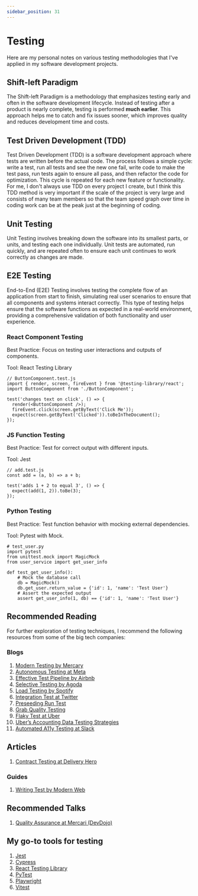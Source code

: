 ```yaml
---
sidebar_position: 31
---
```


# Testing

Here are my personal notes on various testing methodologies that I've applied in my software development projects.

## Shift-left Paradigm

The Shift-left Paradigm is a methodology that emphasizes testing early and often in the software development lifecycle. Instead of testing after a product is nearly complete, testing is performed **much earlier**. This approach helps me to catch and fix issues sooner, which improves quality and reduces development time and costs. 

## Test Driven Development (TDD)

Test Driven Development (TDD) is a software development approach where tests are written before the actual code. The process follows a simple cycle: write a test, run all tests and see the new one fail, write code to make the test pass, run tests again to ensure all pass, and then refactor the code for optimization. This cycle is repeated for each new feature or functionality. For me, I don't always use TDD on every project I create, but I think this TDD method is very important if the scale of the project is very large and consists of many team members so that the team speed graph over time in coding work can be at the peak just at the beginning of coding.

## Unit Testing

Unit Testing involves breaking down the software into its smallest parts, or units, and testing each one individually. Unit tests are automated, run quickly, and are repeated often to ensure each unit continues to work correctly as changes are made.

## E2E Testing

End-to-End (E2E) Testing involves testing the complete flow of an application from start to finish, simulating real user scenarios to ensure that all components and systems interact correctly. This type of testing helps ensure that the software functions as expected in a real-world environment, providing a comprehensive validation of both functionality and user experience.

### React Component Testing

Best Practice: Focus on testing user interactions and outputs of components.

Tool: React Testing Library

```
// ButtonComponent.test.js
import { render, screen, fireEvent } from '@testing-library/react';
import ButtonComponent from './ButtonComponent';

test('changes text on click', () => {
  render(<ButtonComponent />);
  fireEvent.click(screen.getByText('Click Me'));
  expect(screen.getByText('Clicked')).toBeInTheDocument();
});
```

### JS Function Testing

Best Practice: Test for correct output with different inputs.

Tool: Jest

```
// add.test.js
const add = (a, b) => a + b;

test('adds 1 + 2 to equal 3', () => {
  expect(add(1, 2)).toBe(3);
});
```

### Python Testing

Best Practice: Test function behavior with mocking external dependencies.

Tool: Pytest with Mock.

```
# test_user.py
import pytest
from unittest.mock import MagicMock
from user_service import get_user_info

def test_get_user_info():
    # Mock the database call
    db = MagicMock()
    db.get_user.return_value = {'id': 1, 'name': 'Test User'}
    # Assert the expected output
    assert get_user_info(1, db) == {'id': 1, 'name': 'Test User'}
```

## Recommended Reading

For further exploration of testing techniques, I recommend the following resources from some of the big tech companies:

### Blogs

1. [Modern Testing by Mercary](https://engineering.mercari.com/en/blog/entry/20240425-mercaris-adoption-of-modern-testing-techniques/)
2. [Autonomous Testing at Meta](https://engineering.fb.com/2021/10/20/developer-tools/autonomous-testing/)
3. [Effective Test Pipeline by Airbnb](https://medium.com/airbnb-engineering/building-an-effective-test-pipeline-in-a-service-oriented-world-6968c513c6bd)
4. [Selective Testing by Agoda](https://medium.com/agoda-engineering/optimizing-ci-cd-processes-with-selective-testing-f537f9abc9d3)
5. [Load Testing by Spotify](https://engineering.atspotify.com/2023/03/load-testing-for-2022-wrapped/)
6. [Integration Test at Twitter](https://blog.x.com/engineering/en_us/topics/infrastructure/2019/integrationtestsatscale)
7. [Preseeding Run Test](https://www.rippling.com/blog/preseeding-faster-way-to-run-tests)
8. [Grab Quality Testing](https://engineering.grab.com/evolution-of-quality)
9. [Flaky Test at Uber](https://www.uber.com/en-ID/blog/flaky-tests-overhaul/?uclick_id=8f4708b7-21e1-4c80-93c8-c4f3ef0e0641)
10. [Uber’s Accounting Data Testing Strategies](https://www.uber.com/en-ID/blog/accounting-data-testing-strategies/?uclick_id=8f4708b7-21e1-4c80-93c8-c4f3ef0e0641)
11. [Automated A11y Testing at Slack](https://slack.engineering/automated-accessibility-testing-at-slack/)

## Articles

1. [Contract Testing at Delivery Hero](https://tech.deliveryhero.com/how-contract-testing-helped-our-organization-to-prevent-production-incidents/)

### Guides

1. [Writing Test by Modern Web](https://modern-web.dev/docs/test-runner/writing-tests/js-tests/)

## Recommended Talks

1. [Quality Assurance at Mercari (DevDojo)](https://www.youtube.com/watch?v=fAlvDxUHSro)

## My go-to tools for testing

1. [Jest](https://jestjs.io/)
2. [Cypress](https://www.cypress.io/)
3. [React Testing Library](https://testing-library.com/docs/react-testing-library/intro/)
4. [PyTest](https://docs.pytest.org/en/8.1.x/)
5. [Playwright](https://playwright.dev/)
6. [Vitest](https://vitest.dev/)